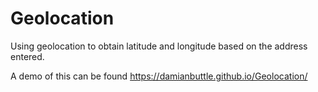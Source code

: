 # Geolocation
Using geolocation to obtain latitude and longitude based on the address entered.

A demo of this can be found https://damianbuttle.github.io/Geolocation/
